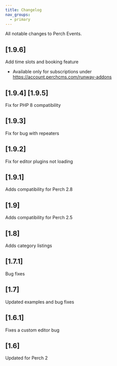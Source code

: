 ```yaml
---
title: Changelog
nav_groups:
  - primary
---
```


All notable changes to Perch Events.
## [1.9.6]
Add time slots and booking feature
- Available only for subscriptions under <a href="https://account.perchcms.com/runway-addons">https://account.perchcms.com/runway-addons</a>


## [1.9.4] [1.9.5]
Fix for PHP 8 compatibility

## [1.9.3]

Fix for bug with repeaters

## [1.9.2]

Fix for editor plugins not loading

## [1.9.1]

Adds compatibility for Perch 2.8

## [1.9]

Adds compatibility for Perch 2.5

## [1.8]

Adds category listings

## [1.7.1]

Bug fixes

## [1.7]

Updated examples and bug fixes

## [1.6.1]

Fixes a custom editor bug

## [1.6]

Updated for Perch 2

